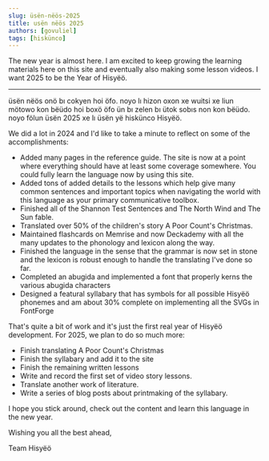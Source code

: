 ```yaml
---
slug: üsën-nëös-2025
title: usën nëös 2025
authors: [govuliel]
tags: [hiskünco]
---
```


The new year is almost here. I am excited to keep growing the learning materials
here on this site and eventually also making some lesson videos. I want 2025 to
be the Year of Hisyëö.

---

üsën nëös onö bı cokyen hoi öfo. noyo lı hizon oxon xe wuitsi xe liun mötowo kon
bëüdo hoi boxö öfo ün bı zelen bı ütok sobıs non kon bëüdo. noyo fölun üsën 2025
xe lı üsën yë hiskünco Hisyëö.

<!-- truncate -->

We did a lot in 2024 and I'd like to take a minute to reflect on some of the
accomplishments:

- Added many pages in the reference guide. The site is now at a point where
  everything should have at least some coverage somewhere. You could fully learn
  the language now by using this site.
- Added tons of added details to the lessons which help give many common
  sentences and important topics when navigating the world with this language as
  your primary communicative toolbox.
- Finished all of the Shannon Test Sentences and The North Wind and The Sun
  fable.
- Translated over 50% of the children's story A Poor Count's Christmas.
- Maintained flashcards on Memrise and now Deckademy with all the many updates
  to the phonology and lexicon along the way.
- Finished the language in the sense that the grammar is now set in stone and
  the lexicon is robust enough to handle the translating I've done so far.
- Completed an abugida and implemented a font that properly kerns the various
  abugida characters
- Designed a featural syllabary that has symbols for all possible Hisyëö
  phonemes and am about 30% complete on implementing all the SVGs in FontForge

That's quite a bit of work and it's just the first real year of Hisyëö
development. For 2025, we plan to do so much more:

- Finish translating A Poor Count's Christmas
- Finish the syllabary and add it to the site
- Finish the remaining written lessons
- Write and record the first set of video story lessons.
- Translate another work of literature.
- Write a series of blog posts about printmaking of the syllabary.

I hope you stick around, check out the content and learn this language in the
new year.

Wishing you all the best ahead,

Team Hisyëö
